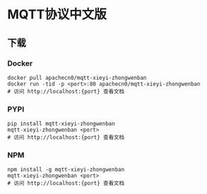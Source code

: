 # MQTT协议中文版

## 下载

### Docker

```
docker pull apachecn0/mqtt-xieyi-zhongwenban
docker run -tid -p <port>:80 apachecn0/mqtt-xieyi-zhongwenban
# 访问 http://localhost:{port} 查看文档
```

### PYPI

```
pip install mqtt-xieyi-zhongwenban
mqtt-xieyi-zhongwenban <port>
# 访问 http://localhost:{port} 查看文档
```

### NPM

```
npm install -g mqtt-xieyi-zhongwenban
mqtt-xieyi-zhongwenban <port>
# 访问 http://localhost:{port} 查看文档
```